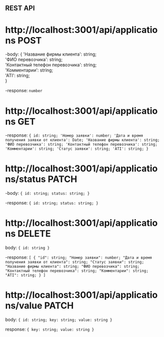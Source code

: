 ## REST API

# http://localhost:3001/api/applications POST

-body:
{
'Название фирмы клиента': string;<br />
'ФИО перевозчика': string;<br />
'Контактный телефон перевозчика': string;<br />
'Комментарии': string;<br />
'ATI': string;<br />
}

-response:
`number`

# http://localhost:3001/api/applications GET

-response:
`{
id: string;
'Номер заявки': number;
'Дата и время получения заявки от клиента': Date;
'Название фирмы клиента': string;
'ФИО перевозчика': string;
'Контактный телефон перевозчика': string;
'Комментарии': string;
'Статус заявки': string;
'ATI': string;
}`

# http://localhost:3001/api/applications/status PATCH

-body:
`{
id: string;
status: string;
}`

-response:
`{
id: string;
status: string;
}`

# http://localhost:3001/api/applications DELETE

body:
`{
id: string
}`

-response:
`[
{
"id": string;
"Номер заявки": number;
"Дата и время получения заявки от клиента": string;
"Статус заявки": string;
"Название фирмы клиента": string;
"ФИО перевозчика": string;
"Контактный телефон перевозчика": string;
"Комментарии": string;
"ATI": string;
}
]`

# http://localhost:3001/api/applications/value PATCH

body:
`{
id: string;
key: string;
value: string
}`

response:
`{
key: string;
value: string
}`

